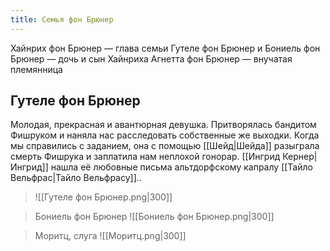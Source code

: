 ```yaml
---
title: Семья фон Брюнер
---
```

Хайнрих фон Брюнер — глава семьи
Гутеле фон Брюнер и Бониель фон Брюнер — дочь и сын Хайнриха
Агнетта фон Брюнер — внучатая племянница

## Гутеле фон Брюнер

Молодая, прекрасная и авантюрная девушка. Притворялась бандитом Фишруком и наняла нас расследовать собственные же выходки. Когда мы справились с заданием, она с помощью [[Шейд|Шейда]] разыграла смерть Фишрука и заплатила нам неплохой гонорар. [[Ингрид Кернер|Ингрид]] нашла её любовные письма альтдорфскому капралу [[Тайло Вельфрас|Тайло Вельфрасу]].. 

>
> ![[Гутеле фон Брюнер.png|300]]

> Бониель фон Брюнер
> ![[Бониель фон Брюнер.png|300]]

> Моритц, слуга
> ![[Моритц.png|300]]